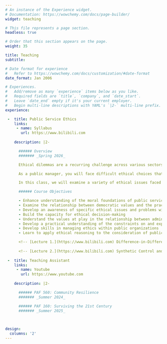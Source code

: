 ```yaml
---
# An instance of the Experience widget.
# Documentation: https://wowchemy.com/docs/page-builder/
widget: teaching

# This file represents a page section.
headless: true

# Order that this section appears on the page.
weight: 35

title: Teaching
subtitle:

# Date format for experience
#   Refer to https://wowchemy.com/docs/customization/#date-format
date_format: Jan 2006

# Experiences.
#   Add/remove as many `experience` items below as you like.
#   Required fields are `title`, `company`, and `date_start`.
#   Leave `date_end` empty if it's your current employer.
#   Begin multi-line descriptions with YAML's `|2-` multi-line prefix.
experience:

 -  title: Public Service Ethics
    links: 
     - name: Syllabus
       url: https://www.bilibili.com
        
    description: |2-

      ###### Overview
      ####### _Spring 2026_

      Ethical dilemmas are a recurring challenge across various sectors, including business, education, technology, and public service. From questions about data privacy and artificial intelligence to public scandals involving misuse of power, ethics remain a central concern in public life. Public organizations, in particular, are under constant scrutiny as the actions of public officials carry significant moral and societal implications.

      As a public manager, you will face difficult ethical choices that may relate to your relationship with a democratically elected legislative body, your relationship to citizens and community groups, matters of conscience, matters of regulation, and the ethical ramifications of public policy recommendations in which you are involved. Understanding the moral implications of your actions and resolving the dilemmas they pose are among the most difficult problems you will face in the public sector.

      In this class, we will examine a variety of ethical issues faced by public managers. Some involve concerns that might arise in any organization—cases of lying, cheating, or stealing, or questions about what to do when you feel compelled to refuse an order from your boss. Others are more directly connected to the special values that underlie public service, involving the relationship between political leaders and career civil servants or between competing demands for efficiency and responsiveness. In all cases, the issues will be bound to the moral context of public service.

      ###### Course Objectives

      - Enhance understanding of the moral foundations of public service  
      - Examine the relationship between democratic values and the practice of public administration, including issues of accountability and responsiveness  
      - Develop an awareness of specific ethical issues and problems within the field of public administration  
      - Build the capacity for ethical decision-making  
      - Understand the values at play in the relationship between administrators and citizens  
      - Develop a practical understanding of the constraints on and expectations of public administrators  
      - Develop skills in managing ethics within public organizations  
      - Learn to apply ethical reasoning to the consideration of public policy issues

      <!-- [Lecture 1.](https://www.bilibili.com) Difference-in-Differences and Fixed Effects Models. -->
      
      <!-- [Lecture 2.](https://www.bilibili.com) Synthetic Control and Extensions. -->
        
 -  title: Teaching Assistant
    links: 
     - name: Youtube
       url: https://www.youtube.com
        
    description: |2-

      ###### PAF 560: Community Resilience  
      ####### _Summer 2024_

      ###### PAF 160: Surviving the 21st Century  
      ####### _Summer 2025_
        

         
design:
  columns: '2'
---
```

